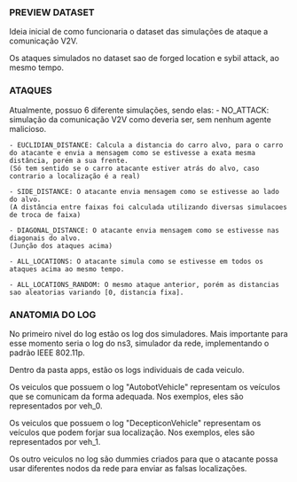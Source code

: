 ### PREVIEW DATASET
Ideia inicial de como funcionaria o dataset das simulações de ataque a comunicação V2V.

Os ataques simulados no dataset sao de forged location e sybil attack, ao mesmo tempo.

### ATAQUES
Atualmente, possuo 6 diferente simulações, sendo elas:
    - NO_ATTACK: simulação da comunicação V2V como deveria ser, sem nenhum agente malicioso.

    - EUCLIDIAN_DISTANCE: Calcula a distancia do carro alvo, para o carro do atacante e envia a mensagem como se estivesse a exata mesma distância, porém a sua frente.
    (Só tem sentido se o carro atacante estiver atrás do alvo, caso contrario a localização é a real)
    
    - SIDE_DISTANCE: O atacante envia mensagem como se estivesse ao lado do alvo.
    (A distância entre faixas foi calculada utilizando diversas simulacoes de troca de faixa)
    
    - DIAGONAL_DISTANCE: O atacante envia mensagem como se estivesse nas diagonais do alvo.
    (Junção dos ataques acima)
    
    - ALL_LOCATIONS: O atacante simula como se estivesse em todos os ataques acima ao mesmo tempo.
    
    - ALL_LOCATIONS_RANDOM: O mesmo ataque anterior, porém as distancias sao aleatorias variando [0, distancia fixa].

### ANATOMIA DO LOG
No primeiro nivel do log estão os log dos simuladores. Mais importante para esse momento seria o log do ns3, simulador da rede, implementando o padrão IEEE 802.11p.

Dentro da pasta apps, estão os logs individuais de cada veiculo.

Os veiculos que possuem o log "AutobotVehicle" representam os veículos que se comunicam da forma adequada. Nos exemplos, eles são representados por veh_0.

Os veiculos que possuem o log "DecepticonVehicle" representam os veículos que podem forjar sua localização. Nos exemplos, eles são representados por veh_1.

Os outro veiculos no log são dummies criados para que o atacante possa usar diferentes nodos da rede para enviar as falsas localizações.

